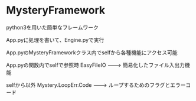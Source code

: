 # MysteryFramework
python3を用いた簡単なフレームワーク

App.pyに処理を書いて、Engine.pyで実行

App.pyのMysteryFrameworkクラス内でselfから各種機能にアクセス可能

App.pyの関数内でselfで参照時
EasyFileIO ---> 簡易化したファイル入出力機能

selfから以外
Mystery.LoopErr.Code ---> ループするためのフラグとエラーコード